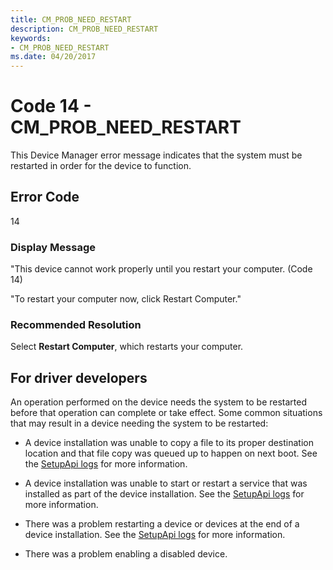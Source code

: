 ```yaml
---
title: CM_PROB_NEED_RESTART
description: CM_PROB_NEED_RESTART
keywords:
- CM_PROB_NEED_RESTART
ms.date: 04/20/2017
---
```


# Code 14 - CM_PROB_NEED_RESTART

This Device Manager error message indicates that the system must be restarted in order for the device to function.

## Error Code

14

### Display Message

"This device cannot work properly until you restart your computer. (Code 14)

"To restart your computer now, click Restart Computer."

### Recommended Resolution

Select **Restart Computer**, which restarts your computer.

## For driver developers

An operation performed on the device needs the system to be restarted before that operation can complete or take effect.  Some common situations that may result in a device needing the system to be restarted:

- A device installation was unable to copy a file to its proper destination location and that file copy was queued up to happen on next boot. See the [SetupApi logs](setupapi-text-logs.md) for more information.

- A device installation was unable to start or restart a service that was installed as part of the device installation. See the [SetupApi logs](setupapi-text-logs.md) for more information.

- There was a problem restarting a device or devices at the end of a device installation. See the [SetupApi logs](setupapi-text-logs.md) for more information.

- There was a problem enabling a disabled device.
